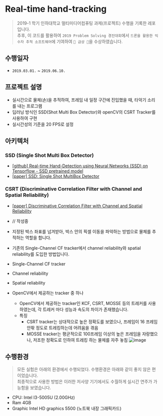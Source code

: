 # Real-time hand-tracking

> 2019-1 학기 인하대학교 멀티미디어컴퓨팅 과제(프로젝트) 수행을 기록한 레포입니다.  
> 추후, 이 코드를 활용하여 `2019 Problem Solving 경진대회`에서 `드론을 활용한 익수자 추적 소프트웨어`에 기여하여 `🏅 금상 🏅`을 수상하였습니다.

## 수행일자

- `2019.03.01.` ~ `2019.06.10.`

## 프로젝트 설명

- 실시간으로 물체(손)을 추적하여, 프레임 내 일정 구간에 진입했을 때, 타악기 소리를 내는 프로그램
- 딥러닝 방식인 SSD(Shot Multi Box Detector)와 openCV의 CSRT Tracker를 사용하여 구현
- 실시간성의 기준을 20 FPS로 설정

## 아키텍처

### SSD (Single Shot Multi Box Detector)

- [[github] Real-time Hand-Detection using Neural Networks (SSD) on Tensorflow - SSD pretrained model](https://github.com/victordibia/handtracking)
- [[paper] SSD: Single Shot MultiBox Detector](https://arxiv.org/abs/1512.02325)

### CSRT (Discriminative Correlation Filter with Channel and Spatial Reliability)

- [[paper] Discriminative Correlation Filter with Channel and Spatial Reliability](https://arxiv.org/abs/1611.08461)

- // 작성중
- 지정된 박스 좌표를 넘겨받아, 박스 안의 픽셀 이동을 파악하는 방법으로 물체를 추적하는 역할을 합니다.
- 기존의 Single-Channel CF tracker에서 channel reliability와 spatial reliability를 도입한 방법입니다.
- Single-Channel CF tracker
- Channel reliability
- Spatial reliability
- OpenCV에서 제공하는 tracker 중 하나
  - OpenCV에서 제공하는 tracker인 KCF, CSRT, MOSSE 등의 트레커를 사용하였는데, 각 트레커 마다 성능과 속도의 차이가 존재했습니다.
  - 특징
    - CSRT tracker는 상대적으로 높은 정확도를 보였으나, 프레임이 16 프레임 안팎 정도로 트레킹하는데 어려움을 겪음
    - MOSSE tracker는 평균적으로 100프레임 이상의 높은 프레임을 자랑했으나, 저조한 정확도로 인하여 트레킹 하는 물체를 자주 놓침
     ![image](https://user-images.githubusercontent.com/35002768/136603480-aa12952a-aa6e-44db-b5d3-a1ebad199211.png)


## 수행환경

> 모든 실험은 아래의 환경에서 수행되었다. 수행환경은 아래와 같이 좋지 않은 편이었습니다.  
> 최종적으로 사용한 방법은 이러한 저사양 기기에서도 수월하게 실시간 연주가 가능함을 보였습니다.  

- CPU: Intel I3-5005U (2.00GHz)
- Ram 4GB
- Graphic Intel HD graphics 5500 (노트북 내장 그래픽카드)

